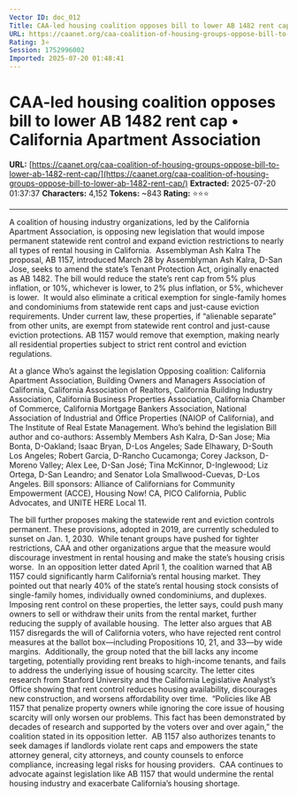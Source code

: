 ```yaml
---
Vector ID: doc_012
Title: CAA-led housing coalition opposes bill to lower AB 1482 rent cap • California Apartment Association
URL: https://caanet.org/caa-coalition-of-housing-groups-oppose-bill-to-lower-ab-1482-rent-cap/
Rating: 3⭐
Session: 1752996002
Imported: 2025-07-20 01:48:41
---
```


# CAA-led housing coalition opposes bill to lower AB 1482 rent cap • California Apartment Association

**URL:** [https://caanet.org/caa-coalition-of-housing-groups-oppose-bill-to-lower-ab-1482-rent-cap/](https://caanet.org/caa-coalition-of-housing-groups-oppose-bill-to-lower-ab-1482-rent-cap/)
**Extracted:** 2025-07-20 01:37:37
**Characters:** 4,152
**Tokens:** ~843
**Rating:** ⭐⭐⭐

---


A coalition of housing industry organizations, led by the California Apartment Association, is opposing new legislation that would impose permanent statewide rent control and expand eviction restrictions to nearly all types of rental housing in California. 
Assemblyman Ash Kalra
The proposal, AB 1157, introduced March 28 by Assemblyman Ash Kalra, D-San Jose, seeks to amend the state’s Tenant Protection Act, originally enacted as AB 1482. The bill would reduce the state’s rent cap from 5% plus inflation, or 10%, whichever is lower, to 2% plus inflation, or 5%, whichever is lower. 
It would also eliminate a critical exemption for single-family homes and condominiums from statewide rent caps and just-cause eviction requirements. Under current law, these properties, if “alienable separate” from other units, are exempt from statewide rent control and just-cause eviction protections. AB 1157 would remove that exemption, making nearly all residential properties subject to strict rent control and eviction regulations. 

At a glance
Who’s against the legislation
Opposing coalition: California Apartment Association, Building Owners and Managers Association of California, California Association of Realtors, California Building Industry Association, California Business Properties Association, California Chamber of Commerce, California Mortgage Bankers Association, National Association of Industrial and Office Properties (NAIOP of California), and The Institute of Real Estate Management.
Who’s behind the legislation
Bill author and co-authors: Assembly Members Ash Kalra, D-San Jose; Mia Bonta, D-Oakland; Isaac Bryan, D-Los Angeles; Sade Elhawary, D-South Los Angeles; Robert Garcia, D-Rancho Cucamonga; Corey Jackson, D-Moreno Valley; Alex Lee, D-San José; Tina McKinnor, D-Inglewood; Liz Ortega, D-San Leandro; and Senator Lola Smallwood-Cuevas, D-Los Angeles.
Bill sponsors: Alliance of Californians for Community Empowerment (ACCE), Housing Now! CA, PICO California, Public Advocates, and UNITE HERE Local 11.

The bill further proposes making the statewide rent and eviction controls permanent. These provisions, adopted in 2019, are currently scheduled to sunset on Jan. 1, 2030. 
While tenant groups have pushed for tighter restrictions, CAA and other organizations argue that the measure would discourage investment in rental housing and make the state’s housing crisis worse. 
In an opposition letter dated April 1, the coalition warned that AB 1157 could significantly harm California’s rental housing market. They pointed out that nearly 40% of the state’s rental housing stock consists of single-family homes, individually owned condominiums, and duplexes. Imposing rent control on these properties, the letter says, could push many owners to sell or withdraw their units from the rental market, further reducing the supply of available housing. 
The letter also argues that AB 1157 disregards the will of California voters, who have rejected rent control measures at the ballot box—including Propositions 10, 21, and 33—by wide margins. 
Additionally, the group noted that the bill lacks any income targeting, potentially providing rent breaks to high-income tenants, and fails to address the underlying issue of housing scarcity. The letter cites research from Stanford University and the California Legislative Analyst’s Office showing that rent control reduces housing availability, discourages new construction, and worsens affordability over time. 
“Policies like AB 1157 that penalize property owners while ignoring the core issue of housing scarcity will only worsen our problems. This fact has been demonstrated by decades of research and supported by the voters over and over again,” the coalition stated in its opposition letter. 
AB 1157 also authorizes tenants to seek damages if landlords violate rent caps and empowers the state attorney general, city attorneys, and county counsels to enforce compliance, increasing legal risks for housing providers. 
CAA continues to advocate against legislation like AB 1157 that would undermine the rental housing industry and exacerbate California’s housing shortage. 


